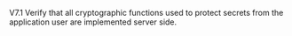 V7.1 Verify that all cryptographic functions used to protect secrets from the application user are implemented server side.